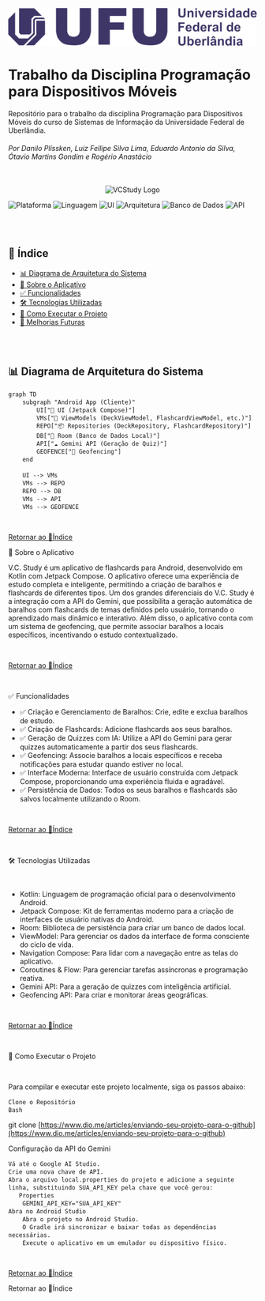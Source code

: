 <div align="center">
<img src="extras/logo-ufu.png" alt="UFU Logo" width="800"/>
</div>

# Trabalho da Disciplina Programação para Dispositivos Móveis

Repositório para o trabalho da disciplina Programação para Dispositivos Móveis do curso de Sistemas de Informação da Universidade Federal de Uberlândia.
###### Por Danilo Plissken, Luiz Fellipe Silva Lima, Eduardo Antonio da Silva, Ótavio Martins Gondim e Rogério Anastácio

<br>
<div align="center">
  <img src="extras/vcstudy-logo.png" alt="VCStudy Logo" width="300"/>
</div>


![Plataforma](https://img.shields.io/badge/Platform-Android-3DDC84?style=for-the-badge&logo=android)
![Linguagem](https://img.shields.io/badge/Language-Kotlin-7F52FF?style=for-the-badge&logo=kotlin)
![UI](https://img.shields.io/badge/UI-Jetpack_Compose-4285F4?style=for-the-badge&logo=jetpackcompose)
![Arquitetura](https://img.shields.io/badge/Architecture-MVVM-FB5D00?style=for-the-badge)
![Banco de Dados](https://img.shields.io/badge/Database-Room-709C48?style=for-the-badge&logo=sqlite)
![API](https://img.shields.io/badge/API-Gemini-8E44AD?style=for-the-badge)

<br><br>

## 🧾 Índice

* [ 📊 Diagrama de Arquitetura do Sistema](#-diagrama-de-arquitetura-do-sistema)
* [ 📖 Sobre o Aplicativo](#-sobre-o-aplicativo)
* [ ✅ Funcionalidades](#-funcionalidades)
* [ 🛠️ Tecnologias Utilizadas](#️-tecnologias-utilizadas)
* [ 🚀 Como Executar o Projeto](#-como-executar-o-projeto)
* [ 🔮 Melhorias Futuras](#-melhorias-futuras)

<br><br>

## 📊 Diagrama de Arquitetura do Sistema

```mermaid
graph TD
    subgraph "Android App (Cliente)"
        UI["📱 UI (Jetpack Compose)"]
        VMs["🧠 ViewModels (DeckViewModel, FlashcardViewModel, etc.)"]
        REPO["📦 Repositories (DeckRepository, FlashcardRepository)"]
        DB["💾 Room (Banco de Dados Local)"]
        API["☁️ Gemini API (Geração de Quiz)"]
        GEOFENCE["📍 Geofencing"]
    end

    UI --> VMs
    VMs --> REPO
    REPO --> DB
    VMs --> API
    VMs --> GEOFENCE
```
<br>

[Retornar ao 🧾Índice](#-%C3%ADndice)

📖 Sobre o Aplicativo

V.C. Study é um aplicativo de flashcards para Android, desenvolvido em Kotlin com Jetpack Compose. O aplicativo oferece uma experiência de estudo completa e inteligente, permitindo a criação de baralhos e flashcards de diferentes tipos. Um dos grandes diferenciais do V.C. Study é a integração com a API do Gemini, que possibilita a geração automática de baralhos com flashcards de temas definidos pelo usuário, tornando o aprendizado mais dinâmico e interativo.
Além disso, o aplicativo conta com um sistema de geofencing, que permite associar baralhos a locais específicos, incentivando o estudo contextualizado.

<br>

[Retornar ao 🧾Índice](#-%C3%ADndice)

<br>

✅ Funcionalidades

  - ✅ Criação e Gerenciamento de Baralhos: Crie, edite e exclua baralhos de estudo.
  - ✅ Criação de Flashcards: Adicione flashcards aos seus baralhos.
  - ✅ Geração de Quizzes com IA: Utilize a API do Gemini para gerar quizzes automaticamente a partir dos seus flashcards.
  - ✅ Geofencing: Associe baralhos a locais específicos e receba notificações para estudar quando estiver no local.
  - ✅ Interface Moderna: Interface de usuário construída com Jetpack Compose, proporcionando uma experiência fluida e agradável.
  - ✅ Persistência de Dados: Todos os seus baralhos e flashcards são salvos localmente utilizando o Room.
  
<br>

[Retornar ao 🧾Índice](#-%C3%ADndice)

<br>

🛠️ Tecnologias Utilizadas

<br>

  - Kotlin: Linguagem de programação oficial para o desenvolvimento Android.
  - Jetpack Compose: Kit de ferramentas moderno para a criação de interfaces de usuário nativas do Android.
  - Room: Biblioteca de persistência para criar um banco de dados local.
  - ViewModel: Para gerenciar os dados da interface de forma consciente do ciclo de vida.
  - Navigation Compose: Para lidar com a navegação entre as telas do aplicativo.
  - Coroutines & Flow: Para gerenciar tarefas assíncronas e programação reativa.
  - Gemini API: Para a geração de quizzes com inteligência artificial.
  - Geofencing API: Para criar e monitorar áreas geográficas.

<br>

[Retornar ao 🧾Índice](#-%C3%ADndice)

<br>

🚀 Como Executar o Projeto

<br>

Para compilar e executar este projeto localmente, siga os passos abaixo:

    Clone o Repositório
    Bash


git clone [https://www.dio.me/articles/enviando-seu-projeto-para-o-github](https://www.dio.me/articles/enviando-seu-projeto-para-o-github)

Configuração da API do Gemini

    Vá até o Google AI Studio.
    Crie uma nova chave de API.
    Abra o arquivo local.properties do projeto e adicione a seguinte linha, substituindo SUA_API_KEY pela chave que você gerou:
       Properties
        GEMINI_API_KEY="SUA_API_KEY"
    Abra no Android Studio
        Abra o projeto no Android Studio.
        O Gradle irá sincronizar e baixar todas as dependências necessárias.
        Execute o aplicativo em um emulador ou dispositivo físico.

<br>

[Retornar ao 🧾Índice](#-%C3%ADndice)



Retornar ao 🧾Índice
